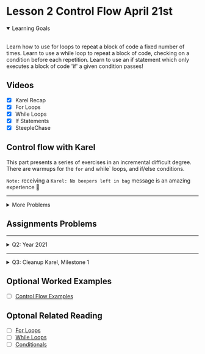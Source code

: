 # Lesson 2 Control Flow April 21st

<details open>
<summary>Learning Goals</summary>
<br />

Learn how to use for loops to repeat a block of code a fixed number of times. Learn to use a while loop to repeat a block of code, checking on a condition before each repetition. Learn to use an if statement which only executes a block of code 'if' a given condition passes!
</details>

 ## Videos

- [x] Karel Recap
- [x] For Loops
- [x] While Loops
- [x] If Statements
- [x] SteepleChase

## Control flow with Karel

This part presents a series of exercises in an incremental difficult degree. There are warmups for the `for` and while` loops, and if/else conditions.

`Note:` receiving a `Karel: No beepers left in bag` message is an amazing experience 🤯

<hr />
<details>
<summary>More Problems</summary>
<details open>
<summary>Description</summary>

After the warmup, a series of more complex problems is available.

</details>

<details>
<summary>Spring flowers!</summary>
<details open>
<summary>Description</summary>
Make the flowers to bloom!
</details>
<details>
<summary>Code</summary>

`SpringFlowers.py`
```python
from karel.stanfordkarel import *

"""
File: SpringFlowers.py
------------------------------
Karel starts in the bottom left corner of a world with 2 empty flower stems, facing East.
Karel should bloom both flowers with beepers and end in the bottom right corner of the world facing East.
"""

def main():
    """
    You should write your code to make Karel do its task in
    this function. Make sure to delete the 'pass' line before
    starting to write your own code. You should also delete this
    comment and replace it with a better, more descriptive one.
    """
    for i in range(2):
        make_one_flower()
    find_the_wall()

def make_one_flower():
    find_the_wall()
    turn_left()
    climb_the_stem()
    flower_bloom()
    find_the_wall()
    turn_left()

def climb_the_stem():
    while right_is_blocked():
        move()

def flower_bloom():
    put_beeper()
    move()
    put_beeper()
    turn_right()
    move()
    put_beeper()
    turn_right()
    move()
    put_beeper()

def find_the_wall():
    while front_is_clear():
        move()

def turn_right():
    for i in range(3):
        turn_left()

if __name__ == "__main__":
    run_karel_program('SpringFlowers1')
```

`SpringFlowers1.w`
```yaml
Dimension: (7, 7)
Wall: (5, 2); east
Wall: (2, 3); east
Wall: (2, 4); east
Wall: (5, 3); east
Wall: (2, 1); east
Wall: (2, 2); east
Wall: (6, 1); west
Karel: (1, 1); east
BeeperBag: INFINITY
```

`SpringFlowers2.w`
```yaml
Dimension: (7, 7)
Wall: (5, 2); east
Wall: (5, 1); east
Wall: (3, 2); east
Wall: (5, 4); east
Wall: (5, 3); east
Wall: (3, 1); east
Beeper: (3, 3); 0
Beeper: (4, 3); 0
Beeper: (4, 4); 0
Beeper: (3, 4); 0
Beeper: (5, 5); 0
Beeper: (6, 5); 0
Beeper: (6, 6); 0
Beeper: (5, 6); 0
Karel: (1, 1); east
BeeperBag: INFINITY
```
</details>
</details>

<hr />
<details>
<summary>Three slots (for loops, fencepost) Fix 💣</summary>
<details open>
<summary>Description</summary>
Place beepers in multiple slots.
<br />
<br />
For an extra challenge, this code should use with a while loop instead so that it works for worlds with any number of columns / slots!
<br />
<img width="600px" src="" />
<br />

</details>
<details>
<summary>Code</summary>

`SlotsKarel.py`
```python
from karel.stanfordkarel import *

"""
File: SlotsKarel.py
-----------------------
Place 10 beepers in all spots on the bottom row of any sized world.
"""

def main():
    """
    You should write your code to make Karel do its task in
    this function. Make sure to delete the 'pass' line before
    starting to write your own code. You should also delete this
    comment and replace it with a better, more descriptive one.
    """

    for i in range(3):
        put_one_beeper()
        move()
    find_the_wall()

def put_one_beeper():
    turn_right()
    find_the_wall()
    turn_around()
    put_beeper()
    climb_the_stem()
    turn_right()

def climb_the_stem():
    if front_is_clear():
        if right_is_blocked():
            move()

def find_the_wall():
    while front_is_clear():
        move()

def turn_around():
    for i in range(2):
        turn_left()

def turn_right():
    for i in range(3):
        turn_left()

if __name__ == "__main__":
    run_karel_program('Slots.w')
```

`Slots.w`
```yaml
Dimension: (3, 2)
Wall: (1, 1); east
Wall: (3, 1); west
Karel: (1, 2); east
BeeperBag: INFINITY
```

</details>
</details>

<hr />
<details>
<summary>10s across the board (for loops, while loops, fencepost)</summary>
<details open>
<summary>Description</summary>
Place 10 beepers in each position in the bottom row.
<br />
<img width="600px" src="" />
<br />

</details>
<details>
<summary>Code</summary>

`TensKarel.py`
```python
from karel.stanfordkarel import *

"""
File: TensKarel.py
-----------------------
Place 10 beepers in all spots on the bottom row of any sized world.
"""

def main():
    """
    You should write your code to make Karel do its task in
    this function. Make sure to delete the 'pass' line before
    starting to write your own code. You should also delete this
    comment and replace it with a better, more descriptive one.
    """
    while front_is_clear():
        put_beepers()
        move()
    put_beepers()

def put_beepers():
    for i in range(10):
        put_beeper()

if __name__ == "__main__":
    run_karel_program()
```

`TensKarel.w`
```yaml
custom 7 x 2
```

</details>
</details>


<hr />
<details>
<summary>Maximum 5 (for loops, if/else)</summary>
<details open>
<summary>Description</summary>
Karel should place a maximum of 5 beepers across the first row of the world. If the world is less than 5 columns wide,
<br />
<img width="600px" src="" />
<br />

</details>
<details>
<summary>Code</summary>

`Max5Karel.py`
```python
from karel.stanfordkarel import *

"""
File: Max5Karel.py
------------------------------
Karel should place 5 beepers in the bottommost row of the world if the world is more than 5 columns wide.
If the world is less than 5 columns wide, Karel should fill the bottommmost row with beepers and not walk through any walls.
"""

def main():
    """
    You should write your code to make Karel do its task in
    this function. Make sure to delete the 'pass' line before
    starting to write your own code. You should also delete this
    comment and replace it with a better, more descriptive one.
    """
    if front_is_blocked():
        put_beeper()
    else:
        for i in range(5):
            put_beeper()
            if front_is_clear():
                move()


if __name__ == "__main__":
    # run_karel_program()
    run_karel_program('Max5Karel3')
```

`Max5Karel1.w`
```yaml
Dimension: (7, 2)
BeeperBag: INFINITY
```

`Max5Karel2.w`
```yaml
Dimension: (4, 2)
BeeperBag: INFINITY
```

`Max5Karel3.w`
```yaml
Dimension: (1, 2)
BeeperBag: INFINITY
```

`Max5Karel4.w`
```yaml
Dimension: (5, 2)
BeeperBag: INFINITY
```

`Max5Karel25.w`
```yaml
Dimension: (25, 2)
BeeperBag: INFINITY
```

</details>
</details>


<hr />
<details>
<summary>Five corridors (for loops, while loops, fencepost, if/else)</summary>
<details open>
<summary>Description</summary>
Put beepers at the end of corridors that do not already have.
<br />
<img width="600px" src="" />
<br />

</details>
<details>
<summary>Code</summary>

`FiveCorridorsKarel.py`
```python
from karel.stanfordkarel import *

"""
File: FiveCorridorsKarel.py
-----------------------
Karel traverse 5 variable length corridors and place beepers at the ends of them if there aren't already beepers there.
"""

def main():
    """
    You should write your code to make Karel do its task in
    this function. Make sure to delete the 'pass' line before
    starting to write your own code. You should also delete this
    comment and replace it with a better, more descriptive one.
    """
    do_it_all()

def do_it_all():
    for i in range(5):
        forth_and_back()

def forth_and_back():
    find_the_wall()
    check_beeper()
    turn_around()
    find_the_wall()
    turn_right()
    if front_is_clear():
        move()
    turn_right()

def check_beeper():
    if no_beepers_present():
        if facing_east():
            put_beeper()

def find_the_wall():
    while front_is_clear():
        move()

def turn_around():
    for i in range(2):
        turn_left()

def turn_right():
    for i in range(3):
        turn_left()


if __name__ == "__main__":
    run_karel_program()
```

`Corridors.w`
```yaml
Dimension: (7, 5)
Wall: (2, 1); north
Wall: (6, 3); north
Wall: (6, 4); north
Wall: (5, 5); south
Wall: (5, 1); north
Wall: (6, 3); east
Wall: (3, 4); north
Wall: (6, 3); south
Wall: (2, 3); north
Wall: (5, 3); south
Wall: (4, 1); east
Wall: (3, 4); south
Wall: (7, 4); north
Wall: (7, 3); north
Wall: (2, 2); north
Wall: (2, 5); south
Wall: (4, 2); north
Wall: (4, 4); south
Wall: (6, 1); north
Wall: (3, 2); south
Wall: (5, 4); south
Wall: (4, 4); east
Wall: (3, 2); north
Wall: (4, 5); south
Wall: (4, 2); south
Wall: (7, 3); south
Wall: (7, 1); north
Beeper: (7, 2); 1
Beeper: (4, 4); 1
Karel: (1, 1); east
BeeperBag: INFINITY
```

</details>
</details>

<hr />
<details>
<summary>Upstairs, downstairs (for/while loops)</summary>
<details open>
<summary>Description</summary>
Go upstairs and downstairs.
<br />
<img width="600px" src="" />
<br />

</details>
<details>
<summary>Code</summary>

`UpstairsDownstairs.py`
```python
from karel.stanfordkarel import *

"""
File: UpstairsDownstairs.py
------------------------------
Karel will climb three stair steps up and then three stair steps down.
"""

def main():
    """
    You should write your code to make Karel do its task in
    this function. Make sure to delete the 'pass' line before
    starting to write your own code. You should also delete this
    comment and replace it with a better, more descriptive one.
    """
    while front_is_blocked():
        step_up()

    while front_is_clear():
        step_down()

def step_up():
    if front_is_blocked():
        turn_left()
        move()
        turn_right()
        move()

def step_down():
    if front_is_clear():
        move()
        turn_right()
        move()
        turn_left()

def turn_right():
    for i in range(3):
        turn_left()

if __name__ == "__main__":
    run_karel_program('UpstairsDownstairs.w')
```

`UpstairsDownstairs.w`
```yaml
Dimension: (7, 4)
Wall: (3, 2); north
Wall: (5, 3); south
Wall: (2, 1); north
Wall: (3, 3); east
Wall: (6, 1); east
Wall: (5, 3); west
Wall: (2, 1); west
Wall: (2, 2); east
Wall: (4, 3); north
Wall: (6, 2); south
Wall: (6, 2); west
Karel: (1, 1); east
BeeperBag: 0
```

</details>
</details>

<hr />
<details>
<summary>Zig zag (while loops, optional if/else)</summary>
<details open>
<summary>Description</summary>
Karel should place a zig zag pattern of beepers such that all odd columns have beepers in row 1 and all even columns have beepers in row 2.
<br />
<img width="600px" src="" />
<br />

</details>
<details>
<summary>Code</summary>

`ZigZagKarel.py`
```python
from karel.stanfordkarel import *

"""
File: ZigZagKarel.py
-----------------------
Places a zig zag pattern of beepers in the world.
"""

def main():
    """
    You should write your code to make Karel do its task in
    this function. Make sure to delete the 'pass' line before
    starting to write your own code. You should also delete this
    comment and replace it with a better, more descriptive one.
    """
    while front_is_clear():
        put_beeper()
        double_move()
    turn_left()
    move()
    turn_left()
    while front_is_clear():
        put_beeper()
        double_move()

def double_move():
    if front_is_clear():
        move()
    if front_is_clear():
        move()

if __name__ == "__main__":
    run_karel_program('ZigZag1.w')
```

`ZigZag1.w`
```yaml
Dimension: (6, 2)
Karel: (1, 1);
BeeperBag: INFINITY
```

`ZigZag2.w`
```yaml
Dimension: (3, 2)
Karel: (1, 1); east
BeeperBag: INFINITY
```

</details>
</details>

<hr />
<details>
<summary>Labyrinth (while loops, if/else)</summary>
<details open>
<summary>Description</summary>
Solve the [maze](https://en.wikipedia.org/wiki/Labyrinth).

<br />
<img width="600px" src="" />
<br />

</details>
<details>
<summary>Code</summary>

`LabyrinthKarel.py`
```python
from karel.stanfordkarel import *

"""
File: LabyrinthKarel.py
------------------------------
Karel solves labyrinths!
"""

def main():
    """
    You should write your code to make Karel do its task in
    this function. Make sure to delete the 'pass' line before
    starting to write your own code. You should also delete this
    comment and replace it with a better, more descriptive one.
    """
    reach_the_finish_line()

def reach_the_finish_line():
    while front_is_clear():
        move()
        find_the_direction()

def find_the_direction():
    if left_is_clear():
            turn_left()
    if right_is_clear():
        turn_right()

def find_the_wall():
    while front_is_clear():
        move()

def turn_right():
    for i in range(3):
        turn_left()

if __name__ == "__main__":
    run_karel_program('Labyrinth1')
```

`Labyrinth1.w`
```yaml
Dimension: (5, 4)
Wall: (1, 2); east
Wall: (1, 3); east
Wall: (4, 1); north
Wall: (5, 2); north
Wall: (4, 4); south
Wall: (4, 3); south
Wall: (2, 3); north
Wall: (2, 1); east
Wall: (3, 3); north
Wall: (3, 2); south
Wall: (2, 2); east
Wall: (4, 3); west
Beeper: (2, 1); 0
Karel: (3, 1); east
BeeperBag: 0
```

`Labyrinth2.w`
```yaml
Dimension: (5, 4)
Wall: (1, 1); north
Wall: (5, 3); south
Wall: (3, 3); east
Wall: (2, 4); south
Wall: (3, 2); west
Wall: (4, 4); south
Wall: (4, 2); south
Wall: (3, 2); east
Wall: (1, 4); south
Wall: (2, 1); east
Wall: (3, 3); north
Wall: (2, 3); south
Beeper: (2, 1); 0
Karel: (1, 1); east
BeeperBag: 0
```

</details>
</details>

<hr />
<details>
<summary>Treasure hunt, part 1 (while loops)</summary>
<details open>
<summary>Description</summary>
Because the treasure is meant for Karel only, Karel should pick up all the beepers she encounters as she moves along, including the final pile of 10. Karel should end up where the pile of 10 beepers is.
<br />
<img width="600px" src="" />
<br />

</details>
<details>
<summary>Code</summary>

`TreasureHunt1.py`
```python
from karel.stanfordkarel import *

"""
File: TreasureHunt1.py
------------------------------
Karel will move forward until a beeper.
At every beeper, Karel will turn left and move until the next beeper, until Karel is standing on the treasure, which is a pile of 10 beepers.
"""

def main():
    """
    You should write your code to make Karel do its task in
    this function. Make sure to delete the 'pass' line before
    starting to write your own code. You should also delete this
    comment and replace it with a better, more descriptive one.
    """
    move_to_beeper()

# FIX: end up where the pile of 10 beepers is

def move_to_beeper():
    while no_beepers_present():
        move()
    if beepers_present():
        turn_left()
        pick_beeper()
        if beepers_present():
            while beepers_present():
                pick_beeper()
        else:
            move()
            move_to_beeper()

if __name__ == "__main__":
    run_karel_program('TreasureHunt1.w')
```

`TreasureHunt1.w`
```yaml
Dimension: (7, 7)
Beeper: (6, 1); 0
Beeper: (5, 1); 1
Beeper: (5, 6); 1
Beeper: (1, 6); 1
Beeper: (1, 5); 1
Beeper: (7, 5); 1
Beeper: (7, 7); 1
Beeper: (3, 7); 1
Beeper: (3, 3); 10
Karel: (1, 1); east

```

</details>
</details>

<hr />
<details>
<summary>Treasure hunt, part 2 (while loops, if/else)</summary>
<details open>
<summary>Description</summary>

<br />
<img width="600px" src="" />
<br />
Similarly to the previous map, Karel should move until she encounters a beeper. When Karel encounters a beeper, she should turn left if her left side is clear (no walls present), but if there is a wall in the way she should turn right, and then move forward until another beeper, etc. until the final pile of 10 beepers!
</details>
<details>
<summary>Code</summary>

`TreasureHunt2.py`
```python
from karel.stanfordkarel import *

"""
File: TreasureHunt2.py
------------------------------
Karel will move forward until a beeper.
At every beeper, Karel will turn left and move until the next beeper, until Karel is standing on the treasure, which is a pile of 10 beepers.
"""

def main():
    """
    You should write your code to make Karel do its task in
    this function. Make sure to delete the 'pass' line before
    starting to write your own code. You should also delete this
    comment and replace it with a better, more descriptive one.
    """
    find_beepers()

def find_beepers():
    while no_beepers_present():
        move()
    # if beepers_present():
    #     if left_is_clear():
    #         turn_left()
    #     else:
    #         turn_right()
    #     while beepers_present():
    #         pick_beeper()
    # find_beepers()

    if beepers_present():
        if left_is_clear():
            turn_left()
        else:
            turn_right()
        pick_beeper()
        if beepers_present():
            while beepers_present():
                pick_beeper()
        else:
            move()
            find_beepers()

def turn_right():
    for i in range(3):
        turn_left()

if __name__ == "__main__":
    run_karel_program()
```

`TreasureHunt2.w`
```yaml
Dimension: (7, 7)
Wall: (6, 5); south
Wall: (2, 6); east
Beeper: (6, 1); 0
Beeper: (5, 1); 0
Beeper: (5, 6); 0
Beeper: (1, 6); 0
Beeper: (1, 5); 0
Beeper: (7, 5); 0
Beeper: (7, 7); 0
Beeper: (3, 7); 0
Beeper: (3, 3); 0
Beeper: (3, 1); 1
Beeper: (6, 2); 10
Beeper: (6, 4); 1
Beeper: (2, 4); 1
Beeper: (3, 6); 1
Beeper: (2, 7); 1
Beeper: (6, 7); 1
Beeper: (6, 6); 1
Karel: (1, 1); east

```

</details>
</details>

<hr />
<details>
<summary>bla</summary>
<details open>
<summary>Description</summary>

<br />
<img width="600px" src="" />
<br />

</details>
<details>
<summary>Code</summary>

``
```python

```

``
```yaml

```

</details>
</details>


</details>

## Assignments Problems

<hr />
<details>
<summary>Q2: Year 2021</summary>
<details open>
<summary>Description</summary>
Congratulations on beginning your coding journey! Karel welcomes you to Code in Place 2021. Your next task is to help Karel celebrate the occasion by placing 20 beepers, moving Karel one step, placing 21 beepers, and moving Karel one more step. The world should ultimately look like this:

<br />
<img width="600px" src="https://static.us.edusercontent.com/files/1I5dc3wVCM4UfOyajbk9cexw" />
<br />

Happy coding!
</details>
<details>
<summary>Code</summary>

`2021.py`
```python
from karel.stanfordkarel import *

"""
File: 2021.py
--------------------
When you finish writing this file, Karel should be able to place 20 beepers,
then 21 beepers, and end facing East to the right of the 21 beepers.
"""

def main():
    """
    You should write your code to make Karel do its task in
    this function. Make sure to delete the 'pass' line before
    starting to write your own code. You should also delete this
    comment and replace it with a better, more descriptive one.
    """

    for i in range(20):
        put_beeper()

    move()

    for i in range(21):
        put_beeper()

    move()

if __name__ == '__main__':
    run_karel_program('3x3.w')
```

`3x3.w`
```yaml
Dimension: (3, 3)
Karel: (1, 1); east
BeeperBag: INFINITY
```
</details>
</details>

<hr />

<details>
<summary>Q3: Cleanup Karel, Milestone 1</summary>

<details open>
<summary>Description</summary>
Your next task is to execute a "safe pickup" -- Karel can pick up beepers, but not if none are present! Write a program which will check if a beeper is present at the position Karel is currently on and pick up a beeper if one is present (if there are no beepers present, Karel shouldn't do anything).

Two worlds are provided for your to test your code on -- on the world where Karel starts on a beeper, your code should get Karel to pick the beeper up. On the world where Karel stREADMEarts on a blank spot, your code shouldn't do anything.

We've provided you two 1x1 worlds (one with a beeper, one without) on which to test your code. You can toggle from the beeper-present world to the no-beeper world by changing the very last line in the file from run_karel_program('SafePickup1.w') to run_karel_program('SafePickup2.w') (and vice versa).
</details>
<details>
<summary>Code</summary>

`SafePickup1.py`
```python
from karel.stanfordkarel import *

"""
File: SafePickup.py
--------------------
When you finish writing this file, Karel should be able to
pick up a beeper from the current position if one is present
(but do nothing if no beepers are present).
"""

def main():
    """
    You should write your code to make Karel do its task in
    this function. Make sure to delete the 'pass' line before
    starting to write your own code. You should also delete this
    comment and replace it with a better, more descriptive one.
    """
    while beepers_present():
        pick_beeper()

if __name__ == '__main__':
    run_karel_program('SafePickup1.w')
```

`SafePickup1.w`
```yaml
Dimension: (1, 1)
BeeperBag: INFINITY
Beeper: (1,1); 1
Karel: (1, 1); East
Speed: 0.75
```

`SafePickup2.w`
```yaml
Dimension: (1, 1)
BeeperBag: INFINITY
Karel: (1, 1); East
Speed: 0.75
```
</details>
</details>

## Optional Worked Examples

- [ ] [Control Flow Examples](https://edstem.org/us/courses/10000/lessons/12449/slides/60969)


 ## Optonal Related Reading

- [ ] [For Loops](https://compedu.stanford.edu/karel-reader/docs/python/en/chapter5.html)
- [ ] [While Loops](https://compedu.stanford.edu/karel-reader/docs/python/en/chapter6.html)
- [ ] [Conditionals](https://compedu.stanford.edu/karel-reader/docs/python/en/chapter7.html)
